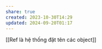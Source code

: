 ```yaml
---
share: true
created: 2023-10-30T14:29
updated: 2024-09-20T01:17
---
```

[[Ref là hệ thống đặt tên các object]]
